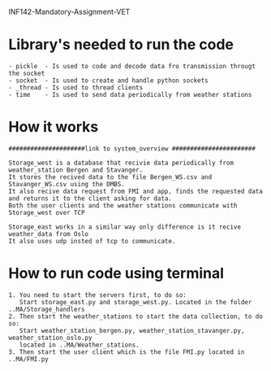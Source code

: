 INF142-Mandatory-Assignment-VET

# Library's needed to run the code  
    - pickle  - Is used to code and decode data fro transmission througt the socket
    - socket  - Is used to create and handle python sockets 
    - _thread - Is used to thread clients 
    - time    - Is used to send data periodically from weather stations 

# How it works 
    #####################link to system_overview #######################

    Storage_west is a database that recivie data periodically from weather_station Bergen and Stavanger.
    It stores the recived data to the file Bergen_WS.csv and Stavanger_WS.csv using the DMBS.
    It also recive data request from FMI and app, finds the requested data and returns it to the client asking for data.
    Both the user clients and the weather stations communicate with Storage_west over TCP

    Storage_east works in a similar way only difference is it recive weather_data from Oslo
    It also uses udp insted of tcp to communicate.

# How to run code using terminal

    1. You need to start the servers first, to do so: 
       Start storage_east.py and storage_west.py. Located in the folder ..MA/Storage_handlers
    2. Then start the weather_stations to start the data collection, to do so:     
       Start weather_station_bergen.py, weather_station_stavanger.py, weather_station_oslo.py 
       located in ..MA/Weather_stations.
    3. Then start the user client which is the file FMI.py located in ..MA/FMI.py